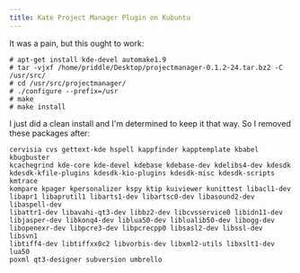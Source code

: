 ```yaml
---
title: Kate Project Manager Plugin on Kubuntu
---
```


It was a pain, but this ought to work:

```
# apt-get install kde-devel automake1.9
# tar -vjxf /home/priddle/Desktop/projectmanager-0.1.2-24.tar.bz2 -C /usr/src/
# cd /usr/src/projectmanager/
# ./configure --prefix=/usr
# make
# make install
```

I just did a clean install and I'm determined to keep it that way. So I
removed these packages after:

```
cervisia cvs gettext-kde hspell kappfinder kapptemplate kbabel kbugbuster
kcachegrind kde-core kde-devel kdebase kdebase-dev kdelibs4-dev kdesdk
kdesdk-kfile-plugins kdesdk-kio-plugins kdesdk-misc kdesdk-scripts kmtrace
kompare kpager kpersonalizer kspy ktip kuiviewer kunittest libacl1-dev
libapr1 libaprutil1 libarts1-dev libartsc0-dev libasound2-dev libaspell-dev
libattr1-dev libavahi-qt3-dev libbz2-dev libcvsservice0 libidn11-dev
libjasper-dev libkonq4-dev liblua50-dev liblualib50-dev libogg-dev
libopenexr-dev libpcre3-dev libpcrecpp0 libsasl2-dev libssl-dev libsvn1
libtiff4-dev libtiffxx0c2 libvorbis-dev libxml2-utils libxslt1-dev lua50
poxml qt3-designer subversion umbrello
```
